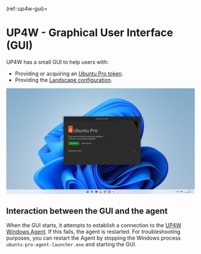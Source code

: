 (ref::up4w-gui)=
# UP4W - Graphical User Interface (GUI)

UP4W has a small GUI to help users with:
- Providing or acquiring an [Ubuntu Pro token](ref::ubuntu-pro-token).
- Providing the [Landscape configuration](ref::landscape-config).

![Image of the Ubuntu Pro for WSL GUI.](./assets/up4w-gui.png)

## Interaction between the GUI and the agent

When the GUI starts, it attempts to establish a connection to the [UP4W Windows Agent](ref::up4w-windows-agent). If this fails, the agent is restarted. For troubleshooting purposes, you can restart the Agent by stopping the Windows process `ubuntu-pro-agent-launcher.exe` and starting the GUI.